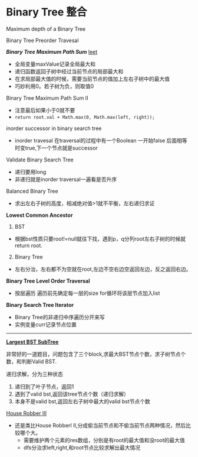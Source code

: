 # Binary Tree 整合

Maximum depth of a Binary Tree

Binary Tree Preorder Travesal

***Binary Tree Maximum Path Sum*** [leet](https://leetcode.com/problems/binary-tree-maximum-path-sum/)
* 全局变量maxValue记录全局最大和
* 递归函数返回子树中经过当前节点的局部最大和
* 在求局部最大值的时候，需要当前节点的值加上左右子树中的最大值
* 巧妙利用0。若子树为负，则取值0

Binary Tree Maximum Path Sum II
* 注意最后如果小于0就不要
* ```return root.val + Math.max(0, Math.max(left, right));```



inorder successor in binary search tree
* inorder travesal 在traversal的过程中有一个Boolean 一开始false 后面相等时变true,下一个节点就是successor

Validate Binary Search Tree
* 递归要用long
* 非递归就是inorder traversal一遍看是否升序

Balanced Binary Tree
* 求出左右子树的高度，相减绝对值>1就不平衡，左右递归求证

**Lowest Common Ancestor**
1. BST
* 根据bst性质只要root!=null就往下找，遇到p，q分列root左右子树的时候就return root.
2. Binary Tree
* 左右分治，左右都不为空就在root,左边不空右边空返回左边，反之返回右边。

**Binary Tree Level Order Traversal**
* 按层遍历 遍历前先确定每一层的size for循环将该层节点加入list

**Binary Search Tree Iterator**
* Binary Tree的非递归中序遍历分开来写
* 实例变量curr记录节点位置

---

[**Largest BST SubTree**](https://gretchency.gitbooks.io/leetcode/content/largest_bst_subtree.html)

非常好的一道题目，问题包含了三个block,求最大BST节点个数，求子树节点个数，和判断Valid BST.

递归求解，分为三种状态
1. 递归到了叶子节点，返回1
2. 遇到了valid bst,返回该tree节点个数（递归求解）
3. 本身不是valid bst,返回左右子树中最大的valid bst节点个数

[House Robber III](https://gretchency.gitbooks.io/leetcode/content/house_robber_iii.html)

* 还是类比House RobberI II,分成偷当前节点和不偷当前节点两种情况，然后比较哪个大。
  * 需要维护两个元素的res数组，分别是有root的最大值和没root的最大值
  * dfs分治求left,right,和root节点比较求解出最大情况